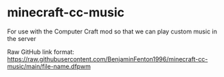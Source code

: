 # minecraft-cc-music
For use with the Computer Craft mod so that we can play custom music in the server

Raw GitHub link format: https://raw.githubusercontent.com/BenjaminFenton1996/minecraft-cc-music/main/file-name.dfpwm
